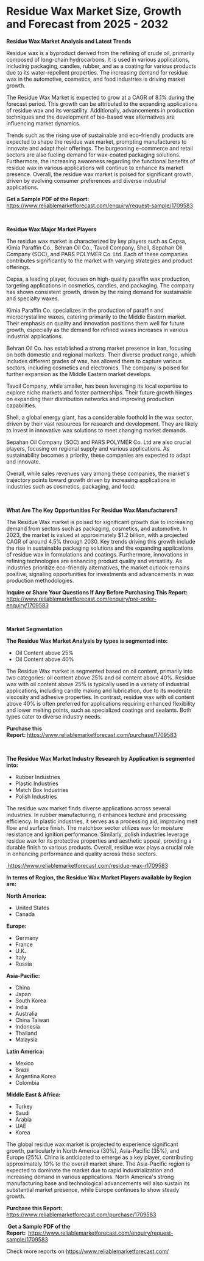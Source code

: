 <p><h1>Residue Wax Market Size, Growth and Forecast from 2025 - 2032</h1></p><p><strong>Residue Wax Market Analysis and Latest Trends</strong></p>
<p><p>Residue wax is a byproduct derived from the refining of crude oil, primarily composed of long-chain hydrocarbons. It is used in various applications, including packaging, candles, rubber, and as a coating for various products due to its water-repellent properties. The increasing demand for residue wax in the automotive, cosmetics, and food industries is driving market growth.</p><p>The Residue Wax Market is expected to grow at a CAGR of 8.1% during the forecast period. This growth can be attributed to the expanding applications of residue wax and its versatility. Additionally, advancements in production techniques and the development of bio-based wax alternatives are influencing market dynamics. </p><p>Trends such as the rising use of sustainable and eco-friendly products are expected to shape the residue wax market, prompting manufacturers to innovate and adapt their offerings. The burgeoning e-commerce and retail sectors are also fueling demand for wax-coated packaging solutions. Furthermore, the increasing awareness regarding the functional benefits of residue wax in various applications will continue to enhance its market presence. Overall, the residue wax market is poised for significant growth, driven by evolving consumer preferences and diverse industrial applications.</p></p>
<p><strong>Get a Sample PDF of the Report:&nbsp;</strong> <a href="https://www.reliablemarketforecast.com/enquiry/request-sample/1709583?utm_campaign=1875&utm_medium=2&utm_source=Github&utm_content=ia&utm_term=10012025&utm_id=residue-wax">https://www.reliablemarketforecast.com/enquiry/request-sample/1709583</a></p>
<p>&nbsp;</p>
<p><strong>Residue Wax Major Market Players</strong></p>
<p><p>The residue wax market is characterized by key players such as Cepsa, Kimia Paraffin Co., Behran Oil Co., Tavoil Company, Shell, Sepahan Oil Company (SOC), and PARS POLYMER Co. Ltd. Each of these companies contributes significantly to the market with varying strategies and product offerings.</p><p>Cepsa, a leading player, focuses on high-quality paraffin wax production, targeting applications in cosmetics, candles, and packaging. The company has shown consistent growth, driven by the rising demand for sustainable and specialty waxes.</p><p>Kimia Paraffin Co. specializes in the production of paraffin and microcrystalline waxes, catering primarily to the Middle Eastern market. Their emphasis on quality and innovation positions them well for future growth, especially as the demand for refined waxes increases in various industrial applications.</p><p>Behran Oil Co. has established a strong market presence in Iran, focusing on both domestic and regional markets. Their diverse product range, which includes different grades of wax, has allowed them to capture various sectors, including cosmetics and electronics. The company is poised for further expansion as the Middle Eastern market develops.</p><p>Tavoil Company, while smaller, has been leveraging its local expertise to explore niche markets and foster partnerships. Their future growth hinges on expanding their distribution networks and improving production capabilities.</p><p>Shell, a global energy giant, has a considerable foothold in the wax sector, driven by their vast resources for research and development. They are likely to invest in innovative wax solutions to meet changing market demands.</p><p>Sepahan Oil Company (SOC) and PARS POLYMER Co. Ltd are also crucial players, focusing on regional supply and various applications. As sustainability becomes a priority, these companies are expected to adapt and innovate.</p><p>Overall, while sales revenues vary among these companies, the market's trajectory points toward growth driven by increasing applications in industries such as cosmetics, packaging, and food.</p></p>
<p>&nbsp;</p>
<p><strong>What Are The Key Opportunities For Residue Wax Manufacturers?</strong></p>
<p><p>The Residue Wax market is poised for significant growth due to increasing demand from sectors such as packaging, cosmetics, and automotive. In 2023, the market is valued at approximately $1.2 billion, with a projected CAGR of around 4.5% through 2030. Key trends driving this growth include the rise in sustainable packaging solutions and the expanding applications of residue wax in formulations and coatings. Furthermore, innovations in refining technologies are enhancing product quality and versatility. As industries prioritize eco-friendly alternatives, the market outlook remains positive, signaling opportunities for investments and advancements in wax production methodologies.</p></p>
<p><strong>Inquire or Share Your Questions If Any Before Purchasing This Report:</strong> <a href="https://www.reliablemarketforecast.com/enquiry/pre-order-enquiry/1709583?utm_campaign=1875&utm_medium=2&utm_source=Github&utm_content=ia&utm_term=10012025&utm_id=residue-wax">https://www.reliablemarketforecast.com/enquiry/pre-order-enquiry/1709583</a></p>
<p>&nbsp;</p>
<p><strong>Market Segmentation</strong></p>
<p><strong>The Residue Wax Market Analysis by types is segmented into:</strong></p>
<p><ul><li>Oil Content above 25%</li><li>Oil Content above 40%</li></ul></p>
<p><p>The Residue Wax market is segmented based on oil content, primarily into two categories: oil content above 25% and oil content above 40%. Residue wax with oil content above 25% is typically used in a variety of industrial applications, including candle making and lubrication, due to its moderate viscosity and adhesive properties. In contrast, residue wax with oil content above 40% is often preferred for applications requiring enhanced flexibility and lower melting points, such as specialized coatings and sealants. Both types cater to diverse industry needs.</p></p>
<p><strong>Purchase this Report:&nbsp;</strong><a href="https://www.reliablemarketforecast.com/purchase/1709583?utm_campaign=1875&utm_medium=2&utm_source=Github&utm_content=ia&utm_term=10012025&utm_id=residue-wax">https://www.reliablemarketforecast.com/purchase/1709583</a></p>
<p>&nbsp;</p>
<p><strong>The Residue Wax Market Industry Research by Application is segmented into:</strong></p>
<p><ul><li>Rubber Industries</li><li>Plastic Industries</li><li>Match Box Industries</li><li>Polish Industries</li></ul></p>
<p><p>The residue wax market finds diverse applications across several industries. In rubber manufacturing, it enhances texture and processing efficiency. In plastic industries, it serves as a processing aid, improving melt flow and surface finish. The matchbox sector utilizes wax for moisture resistance and ignition performance. Similarly, polish industries leverage residue wax for its protective properties and aesthetic appeal, providing a durable finish to various products. Overall, residue wax plays a crucial role in enhancing performance and quality across these sectors.</p></p>
<p><a href="https://www.reliablemarketforecast.com/residue-wax-r1709583?utm_campaign=1875&utm_medium=2&utm_source=Github&utm_content=ia&utm_term=10012025&utm_id=residue-wax">&nbsp;https://www.reliablemarketforecast.com/residue-wax-r1709583</a></p>
<p><strong>In terms of Region, the Residue Wax Market Players available by Region are:</strong></p>
<p>
    <p> <strong> North America: </strong>
        <ul>
            <li>United States</li>
            <li>Canada</li>
        </ul>
        </p> 
    <p> <strong> Europe: </strong>
        <ul>
            <li>Germany</li>
            <li>France</li>
            <li>U.K.</li>
            <li>Italy</li>
            <li>Russia</li>
        </ul>
        </p> 
    <p> <strong> Asia-Pacific: </strong>
        <ul>
            <li>China</li>
            <li>Japan</li>
            <li>South Korea</li>
            <li>India</li>
            <li>Australia</li>
            <li>China Taiwan</li>
            <li>Indonesia</li>
            <li>Thailand</li>
            <li>Malaysia</li>
        </ul>
        </p> 
    <p> <strong> Latin America: </strong>
        <ul>
            <li>Mexico</li>
            <li>Brazil</li>
            <li>Argentina Korea</li>
            <li>Colombia</li>
        </ul>
        </p> 
    <p> <strong> Middle East & Africa: </strong>
        <ul>
            <li>Turkey</li>
            <li>Saudi</li>
            <li>Arabia</li>
            <li>UAE</li>
            <li>Korea</li>
        </ul>
    </p>
    </p>
<p><p>The global residue wax market is projected to experience significant growth, particularly in North America (30%), Asia-Pacific (35%), and Europe (25%). China is anticipated to emerge as a key player, contributing approximately 10% to the overall market share. The Asia-Pacific region is expected to dominate the market due to rapid industrialization and increasing demand in various applications. North America's strong manufacturing base and technological advancements will also sustain its substantial market presence, while Europe continues to show steady growth.</p></p>
<p><strong>Purchase this Report: </strong><a href="https://www.reliablemarketforecast.com/purchase/1709583?utm_campaign=1875&utm_medium=2&utm_source=Github&utm_content=ia&utm_term=10012025&utm_id=residue-wax">https://www.reliablemarketforecast.com/purchase/1709583</a></p>
<p>&nbsp;<strong>Get a Sample PDF of the Report:&nbsp;&nbsp;</strong><a href="https://www.reliablemarketforecast.com/enquiry/request-sample/1709583?utm_campaign=1875&utm_medium=2&utm_source=Github&utm_content=ia&utm_term=10012025&utm_id=residue-wax">https://www.reliablemarketforecast.com/enquiry/request-sample/1709583</a></p>
<p><strong></strong></p>
<p>Check more reports on <a href="https://www.reliablemarketforecast.com/?utm_campaign=1875&utm_medium=2&utm_source=Github&utm_content=ia&utm_term=10012025&utm_id=residue-wax">https://www.reliablemarketforecast.com/</a></p>